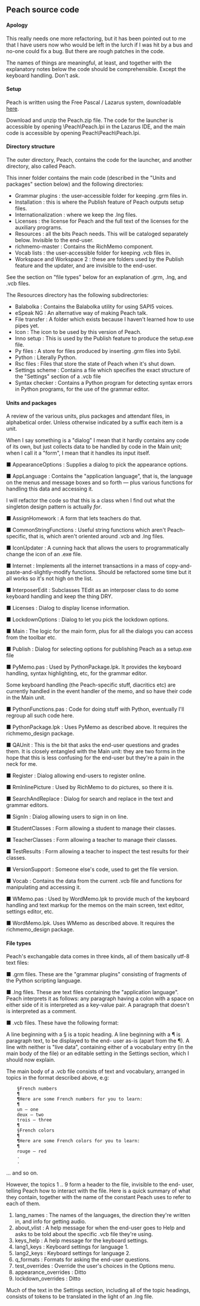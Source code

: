 ## Peach source code


#### Apology

This really needs one more refactoring, but it has been pointed out to me that I have
users now who would be left in the lurch if I was hit by a bus and no-one could fix a
bug. But there are rough patches in the code.

The names of things are meaningful, at least, and together with the explanatory notes
below the code should be comprehensible. Except the keyboard handling. Don't ask.


#### Setup

Peach is written using the Free Pascal / Lazarus system, downloadable [here](https://sourceforge.net/projects/lazarus/).

Download and unzip the Peach.zip file. The code for the launcher is accessible by opening \Peach\Peach.lpi in the Lazarus IDE, and the main code is accessible by opening Peach\Peach\Peach.lpi.


#### Directory structure

The outer directory, Peach, contains the code for the launcher, and another directory, also called Peach.

This inner folder contains the main code (described in the "Units and packages" section below) and the following directories:

- Grammar plugins : the user-accessible folder for keeping .grm files in.
- Installation : this is where the Publish feature of Peach outputs setup files.
- Internationalization : where we keep the .lng files.
- Licenses : the license for Peach and the full text of the licenses for the auxiliary programs.
- Resources : all the bits Peach needs. This will be cataloged separately below. Invisible to the end-user.
- richmemo-master : Contains the RichMemo component.
- Vocab lists : the user-accessible folder for keeping .vcb files in.
- Workspace and Workspace 2 : these are folders used by the Publish feature and the updater, and are invisible to the end-user.

See the section on "file types" below for an explanation of .grm, .lng, and .vcb files.

The Resources directory has the following subdirectories:

- Balabolka : Contains the Balabolka utility for using SAPI5 voices.
- eSpeak NG : An alternative way of making Peach talk.
- File transfer : A folder which exists because I haven't learned how to use pipes yet.
- Icon : The icon to be used by this version of Peach.
- Inno setup : This is used by the Publish feature to produce the setup.exe file.
- Py files : A store for files produced by inserting .grm files into Sybil.
- Python : Literally Python.
- Rsc files : Files that store the state of Peach when it's shut down.
- Settings scheme : Contains a file which specifies the exact structure of the "Settings" section of a .vcb file
- Syntax checker : Contains a Python program for detecting syntax errors in Python programs, for the use of the grammar editor.


#### Units and packages

A review of the various units, plus packages and attendant files, in
alphabetical order. Unless otherwise indicated by a suffix each item is a unit.

When I say something is a "dialog" I mean that it hardly contains any code of
its own, but just collects data to be handled by code in the Main unit; when
I call it a "form", I mean that it handles its input itself.

■ AppearanceOptions : Supplies a dialog to pick the appearance options.

■ AppLanguage : Contains the "application language", that is, the language on
  the menus and message boxes and so forth — plus various functions for
  handling this data and accessing it.

  I will refactor the code so that this is a class when I find out what the
  singleton design pattern is actually *for*.

■ AssignHomework : A form that lets teachers do that.

■ CommonStringFunctions : Useful string functions which aren't Peach-specific,
  that is, which aren't oriented around .vcb and .lng files.

■ IconUpdater : A cunning hack that allows the users to programmatically change
  the icon of an .exe file.

■ Internet : Implements all the internet transactions in a mass of copy-and-
  paste-and-slightly-modify functions. Should be refactored some time but it all
  works so it's not high on the list.

■ InterposerEdit : Subclasses TEdit as an interposer class to do some keyboard
  handling and keep the thing DRY.

■ Licenses : Dialog to display license information.

■ LockdownOptions : Dialog to let you pick the lockdown options.

■ Main : The logic for the main form, plus for all the dialogs you can
  access from the toolbar etc.

■ Publish : Dialog for selecting options for publishing Peach as a setup.exe
  file

■ PyMemo.pas : Used by PythonPackage.lpk. It provides the keyboard handling,
  syntax highlighting, etc, for the grammar editor.

  Some keyboard handling (the Peach-specific stuff, diacritics etc) are
  currently handled in the event handler of the memo, and so have their code in
  the Main unit.

■ PythonFunctions.pas : Code for doing stuff with Python, eventually I'll regroup
  all such code here.

■ PythonPackage.lpk : Uses PyMemo as described above. It requires the
  richmemo_design package.

■ QAUnit : This is the bit that asks the end-user questions and grades them. It
  is closely entangled with the Main unit: they are two forms in the hope that
  this is less confusing for the end-user but they're a pain in the neck for me.

■ Register : Dialog allowing end-users to register online.

■ RmInlinePicture : Used by RichMemo to do pictures, so there it is.

■ SearchAndReplace : Dialog for search and replace in the text and grammar
  editors.

■ SignIn : Dialog allowing users to sign in on line.

■ StudentClasses : Form allowing a student to manage their classes.

■ TeacherClasses : Form allowing a teacher to manage their classes.

■ TestResults : Form allowing a teacher to inspect the test results for their
  classes.

■ VersionSupport : Someone else's code, used to get the file version.

■ Vocab : Contains the data from the current .vcb file and functions for
  manipulating and accessing it.

■ WMemo.pas : Used by WordMemo.lpk to provide much of the keyboard handling
  and text markup for the memos on the main screen, text editor, settings
  editor, etc.

■ WordMemo.lpk. Uses WMemo as described above. It requires the
  richmemo_design package.         


#### File types

Peach's exchangable data comes in three kinds, all of them basically utf-8
text files:

■ .grm files. These are the "grammar plugins" consisting of fragments of
  the Python scripting language.

■ .lng files. These are text files containing the "application language".
  Peach interprets it as follows: any paragraph having a colon with a space
  on either side of it is interpreted as a key-value pair. A paragraph that
  doesn't is interpreted as a comment.

■ .vcb files. These have the following format:

  A line beginning with a § is a topic heading.
  A line beginning with a ¶ is paragraph text, to be displayed to the end-
  user as-is (apart from the ¶).
  A line with neither is "live data", containing either of a vocabulary entry
  (in the main body of the file) or an editable setting in the Settings
  section, which I should now explain.

  The main body of a .vcb file consists of text and vocabulary, arranged in
  topics in the format described above, e.g:

        §French numbers
        ¶
        ¶Here are some French numbers for you to learn:
        ¶
        un — one
        deux — two
        trois — three
        ¶
        §French colors
        ¶
        ¶Here are some French colors for you to learn:
        ¶
        rouge — red
        .
        .

  ... and so on.

  However, the topics 1 .. 9 form a header to the file, invisible to the end-
  user, telling Peach how to interact with the file. Here is a quick summary of
  what they contain, together with the name of the constant Peach uses to refer
  to each of them.

1. lang_names : The names of the languages, the direction they're written in, and info for getting audio.
2. about_vlist : A help message for when the end-user goes to Help and asks to be told about the specific .vcb file they're using.
3. keys_help : A help message for the keyboard settings.
4. lang1_keys : Keyboard settings for language 1.
5. lang2_keys : Keyboard settings for language 2.
6. q_formats : Formats for asking the end-user questions.
7. test_overrides : Override the user's choices in the Options menu.
8. appearance_overrides : Ditto
9. lockdown_overrides : Ditto

  Much of the text in the Settings section, including all of the topic headings,
  consists of tokens to be translated in the light of an .lng file.
